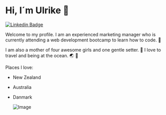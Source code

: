 # Hi, I´m Ulrike 👋

[![Linkedin Badge](https://img.shields.io/badge/-uwochnig-blue?style=flat&logo=Linkedin&logoColor=white&link=https://www.linkedin.com/in/ulrike-wochnig/)](https://www.linkedin.com/in/ulrike-wochnig/)

Welcome to my profile. I am an experienced marketing manager who is currently attending a web development bootcamp to learn how to code. :penguin:  

I am also a mother of four awesome girls and one gentle setter. :dog: I love to travel and being at the ocean. :earth_asia: :green_heart: 

Places I love:
- New Zealand
- Australia
- Danmark

 	![Image](https://images.unsplash.com/photo-1507525428034-b723cf961d3e?ixlib=rb-4.0.3&ixid=MnwxMjA3fDB8MHxwaG90by1wYWdlfHx8fGVufDB8fHx8&auto=format&fit=crop&w=1746&q=80)
